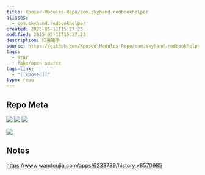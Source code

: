 ```yaml
---
title: Xposed-Modules-Repo/com.skyhand.redbookhelper
aliases:
  - com.skyhand.redbookhelper
created: 2025-05-11T15:27:23
modified: 2025-05-11T15:27:23
description: 红薯猪手
source: https://github.com/Xposed-Modules-Repo/com.skyhand.redbookhelper
tags:
  - star
  - fake/open-source
tags-link:
  - "[[xposed]]"
type: repo
---
```

## Repo Meta

![](https://img.shields.io/github/stars/Xposed-Modules-Repo/com.skyhand.redbookhelper?style=for-the-badge&label=stars) ![](https://img.shields.io/github/repo-size/Xposed-Modules-Repo/com.skyhand.redbookhelper?style=for-the-badge&label=size) ![](https://img.shields.io/github/created-at/Xposed-Modules-Repo/com.skyhand.redbookhelper?style=for-the-badge&label=since)

[![](https://github-readme-stats.vercel.app/api/pin/?username=Xposed-Modules-Repo&repo=com.skyhand.redbookhelper&bg_color=00000000)](https://github.com/Xposed-Modules-Repo/com.skyhand.redbookhelper)

## Notes

https://www.wandoujia.com/apps/6233739/history_v8570985